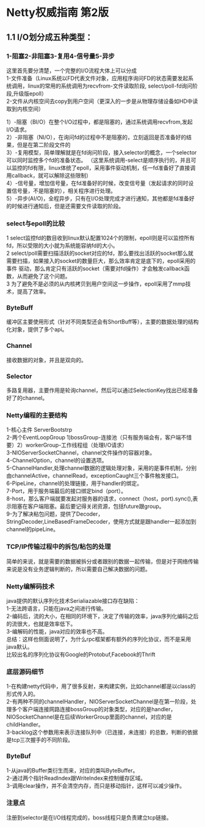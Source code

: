 #  Netty权威指南 第2版  
## 1.1 I/O划分成五种类型：  
### 1-阻塞2-非阻塞3-复用4-信号量5-异步  
这里首先要分清楚，一个完整的I/O流程大体上可以分成  
1-文件准备（Linux系统以FD代表文件对象，应用程序询问FD的状态需要发起系统调用，linux的常用的系统调用为recvfrom-文件读取阶段,
select/poll-fd询问阶段,升级版epoll）  
2-文件从内核空间去copy到用户空间（更深入的一步是从物理存储设备如HD中读取到内核空间）  

1）-阻塞（BI/O）在整个I/O过程中，都是阻塞的，通过系统调用recvfrom,发起I/O请求。  
2）-非阻塞（NI/O），在询问fd的过程中不是阻塞的，立刻返回是否准备好的结果，但是在第二阶段文件的  
3）-复用模型，简单理解就是在fd询问阶段，接入selector的概念，一个selector可以同时监控多个fd的准备状态。
（这里系统调用-select是顺序执行的，并且可以监控的fd有限，linux体统了epoll，采用事件驱动机制，任一fd准备好了直接调用callback，就可以解除这些限制）  
4）-信号量，增加信号量，在fd准备好的时候，改变信号量（发起请求的同时设置信号量，不是阻塞的），相关程序进行处理。  
5）-异步(AI/O)，全程异步，只有在I/O处理完成才进行通知，其他都是fd准备好的时候进行通知后，但是还需要文件读取的阶段。  

### select与epoll的比较  
1 select监控fd的数目收到linux默认配置1024个的限制，epoll则是可以监控所有fd，所以受限的大小就为系统能容纳fd的大小。  
2 select/poll需要扫描活跃的socket对应的fd，那么要找出活跃的socket那么就需要扫描，如果接入的socket的数量巨大，那么效率肯定是底下的，epoll采用的事件
驱动，那么肯定只有活跃的socket（需要对fd操作）才会触发callback函数，从而避免了这个问题。  
3 为了避免不是必须的从内核拷贝到用户空间这一步操作，epoll采用了mmp技术，提高了效率。

### ByteBuff  
缓冲区主要使用形式（针对不同类型还会有ShortBuff等），主要的数据处理的结构化对象，提供了多个api。  
### Channel  
接收数据的对象，并且是双向的。  
### Selector  
多路复用器，主要作用是轮询channel，然后可以通过SelectionKey找出已经准备好了的channel。


### Netty编程的主要结构  
1-核心主件 ServerBootstrp  
2-两个EventLoopGroup 1)bossGroup-连接池（只有服务端会有，客户端不惜要）2）workerGroup-工作线程组（处理I/O请求）  
3-NIOServerSocketChannel，channel文件操作的容器对象。  
4-ChannelOption，channel的设置选项。  
5-ChannelHandler,处理channel数据的逻辑处理对象，采用的是事件机制，分别由channelActive，channelRead，exceptionCaught三个事件触发接口。  
6-PipeLine，channel的处理链接，用于handler的绑定。  
7-Port，用于服务端最后的接口绑定bind（port）。  
8-host，那么客户端就要发起对服务器的请求，connect（host，port).sync(),表示阻塞在客户端阻塞。最后要记得关闭资源，包括future跟group。  
9-为了解决粘包问题，提供了Decoder，StringDecoder,LineBasedFrameDecoder，使用方式就是跟handler一起添加到channel的pipeLine。     


### TCP/IP传输过程中的拆包/粘包的处理  
简单的来说，就是需要的数据被拆分或者跟别的数据一起传输，但是对于网络传输来说是没有业务逻辑判断的，所以需要自己解决数据的问题。  


### Netty编解码技术  
java提供的默认序列化技术Serialiazable接口存在缺陷：  
1-无法跨语言，只能在java之间进行传输。  
2-编码后，流的大小，在相同的环境下，决定了传输的效率，java序列化编码之后的流很大，也就是效率低下。  
3-编解码的性能，java对应的效率也不高。  
总结：这样也侧面说明了，为什么rpc框架都有额外的序列化协议，而不是采用java默认。  
比较出名的序列化协议有Google的Protobuf,Facebook的Thrift

### 底层源码细节  
1-在构建netty代码中，用了很多反射，来构建实例，比如channel都是以class的形式传入的。  
2-有两种不同的channelHandler，NIOServerSocketChannel是在第一阶段，处理多个客户端连接网路连接bossGroup的对象类型，对应的是handler，NIOSocketChannel是在后续WorkerGroup里面的channel，对应的是childHandler。  
3-backlog这个参数用来表示连接队列中（已连接，未连接）的总数，判断的依据是tcp三次握手的不同阶段。

### ByteBuf  
1-从java的Buffer类衍生而来，对应的类叫ByteBuffer。  
2-通过两个指针ReadIndex跟WriteIndex来控制缓存区域。  
3-调用clear操作，并不会清空内存，而只是移动指针，这样可以减少操作。 

###  注意点
注册到selector是在I/O线程完成的，boss线程只是负责建立tcp链接。  


